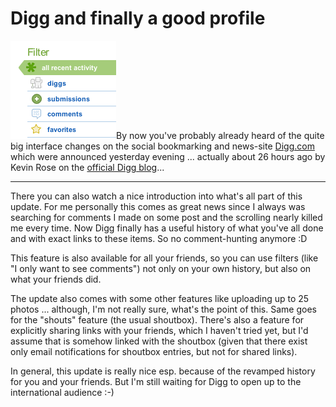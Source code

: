 # Digg and finally a good profile

<img src="digg.history.png" alt="" class="left" />By now you've probably already heard of the quite big interface changes on the social bookmarking and news-site [Digg.com](http://digg.com) which were announced yesterday evening ... actually about 26 hours ago by Kevin Rose on the [official Digg blog](http://blog.digg.com/?p=94)...

-------------------------------

There you can also watch a nice introduction into what's all part of this update. For me personally this comes as great news since I always was searching for comments I made on some post and the scrolling nearly killed me every time. Now Digg finally has a useful history of what you've all done and with exact links to these items. So no comment-hunting anymore :D

This feature is also available for all your friends, so you can use filters (like "I only want to see comments") not only on your own history, but also on what your friends did.

The update also comes with some other features like uploading up to 25 photos ... although, I'm not really sure, what's the point of this. Same goes for the "shouts" feature (the usual shoutbox). There's also a feature for explicitly sharing links with your friends, which I haven't tried yet, but I'd assume that is somehow linked with the shoutbox (given that there exist only email notifications for shoutbox entries, but not for shared links).

In general, this update is really nice esp. because of the revamped history for you and your friends. But I'm still waiting for Digg to open up to the international audience :-)
